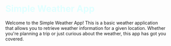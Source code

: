 <h1>Simple Weather App</h1>
Welcome to the Simple Weather App! This is a basic weather application that allows you to retrieve weather information for a given location. Whether you're planning a trip or just curious about the weather, this app has got you covered.


<style>
  h1{
    color : lightcyan
  }
</style>
